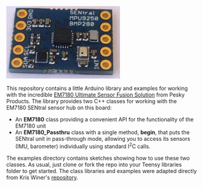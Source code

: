 <a href="https://www.tindie.com/products/onehorse/ultimate-sensor-fusion-solution/"><img src="sentral.jpg" width=300></a>

This repository contains a little Arduino library and examples for working with the incredible
<a href="https://www.tindie.com/products/onehorse/ultimate-sensor-fusion-solution/">
EM7180 Ultimate Sensor Fusion Solution</a> from Pesky Products. The library provides two C++ classes for
working with the EM7180 SENtral sensor hub on this board:

* An <b>EM7180</b> class providing a convenient API for the functionality of the EM7180 unit
* An <b>EM7180_Passthru</b> class with a single method, <b>begin</b>, that puts the SENtral
unit in pass-through mode, allowing you to access its sensors (IMU, barometer) individually using standard
I<sup>2</sup>C calls.


The examples directory contains sketches showing how to use these two classes. As usual, just clone or fork the repo
into your Teensy libraries folder to get started. The class libraries and examples were adapted directly from Kris Winer's [repository](https://github.com/kriswiner/EM7180_SENtral_sensor_hub).


